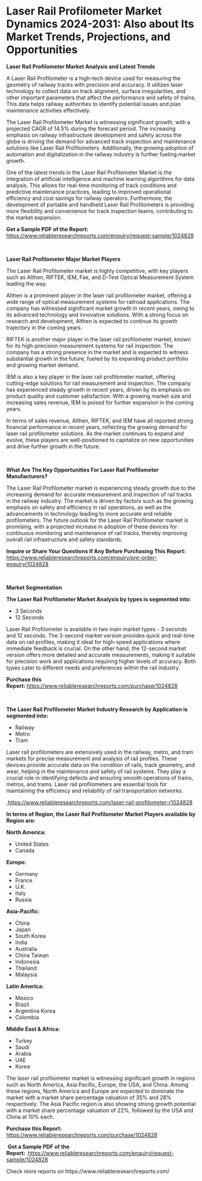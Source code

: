 <p><h1>Laser Rail Profilometer Market Dynamics 2024-2031: Also about Its Market Trends, Projections, and Opportunities</h1></p><p><strong>Laser Rail Profilometer Market Analysis and Latest Trends</strong></p>
<p><p>A Laser Rail Profilometer is a high-tech device used for measuring the geometry of railway tracks with precision and accuracy. It utilizes laser technology to collect data on track alignment, surface irregularities, and other important parameters that affect the performance and safety of trains. This data helps railway authorities to identify potential issues and plan maintenance activities effectively.</p><p>The Laser Rail Profilometer Market is witnessing significant growth, with a projected CAGR of 14.5% during the forecast period. The increasing emphasis on railway infrastructure development and safety across the globe is driving the demand for advanced track inspection and maintenance solutions like Laser Rail Profilometers. Additionally, the growing adoption of automation and digitalization in the railway industry is further fueling market growth.</p><p>One of the latest trends in the Laser Rail Profilometer Market is the integration of artificial intelligence and machine learning algorithms for data analysis. This allows for real-time monitoring of track conditions and predictive maintenance practices, leading to improved operational efficiency and cost savings for railway operators. Furthermore, the development of portable and handheld Laser Rail Profilometers is providing more flexibility and convenience for track inspection teams, contributing to the market expansion.</p></p>
<p><strong>Get a Sample PDF of the Report:&nbsp;</strong> <a href="https://www.reliableresearchreports.com/enquiry/request-sample/1024828">https://www.reliableresearchreports.com/enquiry/request-sample/1024828</a></p>
<p>&nbsp;</p>
<p><strong>Laser Rail Profilometer Major Market Players</strong></p>
<p><p>The Laser Rail Profilometer market is highly competitive, with key players such as Althen, RIFTEK, IEM, Fae, and D-Test Optical Measurement System leading the way. </p><p>Althen is a prominent player in the laser rail profilometer market, offering a wide range of optical measurement systems for railroad applications. The company has witnessed significant market growth in recent years, owing to its advanced technology and innovative solutions. With a strong focus on research and development, Althen is expected to continue its growth trajectory in the coming years.</p><p>RIFTEK is another major player in the laser rail profilometer market, known for its high-precision measurement systems for rail inspection. The company has a strong presence in the market and is expected to witness substantial growth in the future, fueled by its expanding product portfolio and growing market demand.</p><p>IEM is also a key player in the laser rail profilometer market, offering cutting-edge solutions for rail measurement and inspection. The company has experienced steady growth in recent years, driven by its emphasis on product quality and customer satisfaction. With a growing market size and increasing sales revenue, IEM is poised for further expansion in the coming years.</p><p>In terms of sales revenue, Althen, RIFTEK, and IEM have all reported strong financial performance in recent years, reflecting the growing demand for laser rail profilometer solutions. As the market continues to expand and evolve, these players are well-positioned to capitalize on new opportunities and drive further growth in the future.</p></p>
<p>&nbsp;</p>
<p><strong>What Are The Key Opportunities For Laser Rail Profilometer Manufacturers?</strong></p>
<p><p>The Laser Rail Profilometer market is experiencing steady growth due to the increasing demand for accurate measurement and inspection of rail tracks in the railway industry. The market is driven by factors such as the growing emphasis on safety and efficiency in rail operations, as well as the advancements in technology leading to more accurate and reliable profilometers. The future outlook for the Laser Rail Profilometer market is promising, with a projected increase in adoption of these devices for continuous monitoring and maintenance of rail tracks, thereby improving overall rail infrastructure and safety standards.</p></p>
<p><strong>Inquire or Share Your Questions If Any Before Purchasing This Report:</strong> <a href="https://www.reliableresearchreports.com/enquiry/pre-order-enquiry/1024828">https://www.reliableresearchreports.com/enquiry/pre-order-enquiry/1024828</a></p>
<p>&nbsp;</p>
<p><strong>Market Segmentation</strong></p>
<p><strong>The Laser Rail Profilometer Market Analysis by types is segmented into:</strong></p>
<p><ul><li>3 Seconds</li><li>12 Seconds</li></ul></p>
<p><p>Laser Rail Profilometer is available in two main market types - 3 seconds and 12 seconds. The 3-second market version provides quick and real-time data on rail profiles, making it ideal for high-speed applications where immediate feedback is crucial. On the other hand, the 12-second market version offers more detailed and accurate measurements, making it suitable for precision work and applications requiring higher levels of accuracy. Both types cater to different needs and preferences within the rail industry.</p></p>
<p><strong>Purchase this Report:&nbsp;</strong><a href="https://www.reliableresearchreports.com/purchase/1024828">https://www.reliableresearchreports.com/purchase/1024828</a></p>
<p>&nbsp;</p>
<p><strong>The Laser Rail Profilometer Market Industry Research by Application is segmented into:</strong></p>
<p><ul><li>Railway</li><li>Metro</li><li>Tram</li></ul></p>
<p><p>Laser rail profilometers are extensively used in the railway, metro, and tram markets for precise measurement and analysis of rail profiles. These devices provide accurate data on the condition of rails, track geometry, and wear, helping in the maintenance and safety of rail systems. They play a crucial role in identifying defects and ensuring smooth operations of trains, metros, and trams. Laser rail profilometers are essential tools for maintaining the efficiency and reliability of rail transportation networks.</p></p>
<p><a href="https://www.reliableresearchreports.com/laser-rail-profilometer-r1024828">&nbsp;https://www.reliableresearchreports.com/laser-rail-profilometer-r1024828</a></p>
<p><strong>In terms of Region, the Laser Rail Profilometer Market Players available by Region are:</strong></p>
<p>
    <p> <strong> North America: </strong>
        <ul>
            <li>United States</li>
            <li>Canada</li>
        </ul>
        </p> 
    <p> <strong> Europe: </strong>
        <ul>
            <li>Germany</li>
            <li>France</li>
            <li>U.K.</li>
            <li>Italy</li>
            <li>Russia</li>
        </ul>
        </p> 
    <p> <strong> Asia-Pacific: </strong>
        <ul>
            <li>China</li>
            <li>Japan</li>
            <li>South Korea</li>
            <li>India</li>
            <li>Australia</li>
            <li>China Taiwan</li>
            <li>Indonesia</li>
            <li>Thailand</li>
            <li>Malaysia</li>
        </ul>
        </p> 
    <p> <strong> Latin America: </strong>
        <ul>
            <li>Mexico</li>
            <li>Brazil</li>
            <li>Argentina Korea</li>
            <li>Colombia</li>
        </ul>
        </p> 
    <p> <strong> Middle East & Africa: </strong>
        <ul>
            <li>Turkey</li>
            <li>Saudi</li>
            <li>Arabia</li>
            <li>UAE</li>
            <li>Korea</li>
        </ul>
    </p>
    </p>
<p><p>The laser rail profilometer market is witnessing significant growth in regions such as North America, Asia Pacific, Europe, the USA, and China. Among these regions, North America and Europe are expected to dominate the market with a market share percentage valuation of 35% and 28% respectively. The Asia Pacific region is also showing strong growth potential with a market share percentage valuation of 22%, followed by the USA and China at 10% each.</p></p>
<p><strong>Purchase this Report: </strong><a href="https://www.reliableresearchreports.com/purchase/1024828">https://www.reliableresearchreports.com/purchase/1024828</a></p>
<p>&nbsp;<strong>Get a Sample PDF of the Report:&nbsp;&nbsp;</strong><a href="https://www.reliableresearchreports.com/enquiry/request-sample/1024828">https://www.reliableresearchreports.com/enquiry/request-sample/1024828</a></p>
<p><strong></strong></p>
<p>Check more reports on https://www.reliableresearchreports.com/</p>